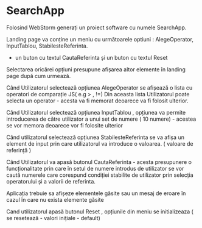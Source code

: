 # SearchApp

Folosind WebStorm generați un  proiect software cu numele SearchApp. 

Landing page va conține un meniu cu următoarele optiuni : AlegeOperator,  InputTablou, StabilesteReferinta.
 + un buton cu textul CautaReferinta și un buton cu textul Reset

Selectarea oricărei  opțiuni presupune afișarea altor elemente în landing page după cum urmează.

Când Utilizatorul selectează opțiunea AlegeOperator se afișează o lista cu operatori de comparație JS( e.g  > , !=)
Din aceasta lista Utilizatorul poate selecta un operator  - acesta va fi memorat deoarece va fi folosit ulterior.

Când Utilizatorul selectează opțiunea  InputTablou , opțiunea va permite introducerea de către utilizator a unui set de numere ( 10 numere)  - acestea se vor memora deoarece vor fi folosite ulterior

 Când utilizatorul selectează opțiunea StabilesteReferinta se va afișa un element de input prin care utilizatorul va introduce o valoarea. ( valoare de referință )

Când Utilizatorul va apasă butonul CautaReferinta - acesta presupunere o funcționalitate  prin care în setul de numere introdus de utilizator se vor caută numerele care corespund condiției  stabilite de utilizator prin selecția operatorului și a valorii de referinta. 

Aplicația trebuie  sa afișeze elementele găsite sau un mesaj de eroare în cazul în care nu exista elemente găsite

Cand utilizatorul apasă butonul Reset , opțiunile din meniu se initializeaza ( se resetează  - valori inițiale - default)
